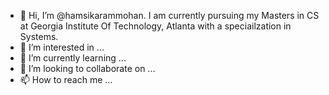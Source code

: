 - 👋 Hi, I’m @hamsikarammohan. I am currently pursuing my Masters in CS at Georgia Institute Of Technology, Atlanta with a speciailzation in Systems.
- 👀 I’m interested in ...
- 🌱 I’m currently learning ...
- 💞️ I’m looking to collaborate on ...
- 📫 How to reach me ...

<!---
hamsikarammohan/hamsikarammohan is a ✨ special ✨ repository because its `README.md` (this file) appears on your GitHub profile.
You can click the Preview link to take a look at your changes.
--->
